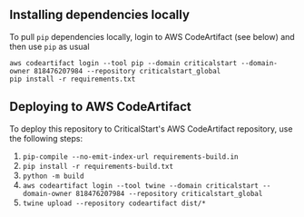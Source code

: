 ## Installing dependencies locally

To pull `pip` dependencies locally, login to AWS CodeArtifact (see below) and then use `pip` as usual
```
aws codeartifact login --tool pip --domain criticalstart --domain-owner 818476207984 --repository criticalstart_global
pip install -r requirements.txt
```

## Deploying to AWS CodeArtifact

To deploy this repository to CriticalStart's AWS CodeArtifact repository, use the following steps:
1. `pip-compile --no-emit-index-url requirements-build.in`
1. `pip install -r requirements-build.txt`
1. `python -m build`
1. `aws codeartifact login --tool twine --domain criticalstart --domain-owner 818476207984 --repository criticalstart_global`
1. `twine upload --repository codeartifact dist/*`
